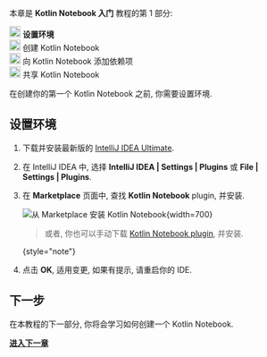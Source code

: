 [//]: # (title: 设置环境)

<tldr>
   <p>本章是 <strong>Kotlin Notebook 入门</strong> 教程的第 1 部分:</p>
   <p><img src="icon-1.svg" width="20" alt="第 1 步"/> <strong>设置环境</strong><br/>
      <img src="icon-2-todo.svg" width="20" alt="第 2 步"/> 创建 Kotlin Notebook<br/>
      <img src="icon-3-todo.svg" width="20" alt="第 3 步"/> 向 Kotlin Notebook 添加依赖项<br/>
      <img src="icon-4-todo.svg" width="20" alt="第 4 步"/> 共享 Kotlin Notebook<br/>
  </p>
</tldr>

在创建你的第一个 Kotlin Notebook 之前, 你需要设置环境.

## 设置环境

1. 下载并安装最新版的 [IntelliJ IDEA Ultimate](https://www.jetbrains.com/idea/download/index.html).
2. 在 IntelliJ IDEA 中, 选择 **IntelliJ IDEA | Settings | Plugins** 或 **File | Settings | Plugins**.
3. 在 **Marketplace** 页面中, 查找 **Kotlin Notebook** plugin, 并安装.

   ![从 Marketplace 安装 Kotlin Notebook](kotlin-notebook-plugin.png){width=700}

   > 或者, 你也可以手动下载 [Kotlin Notebook plugin](https://plugins.jetbrains.com/plugin/16340-kotlin-notebook),
   > 并安装.
   >
   {style="note"}

4. 点击 **OK**, 适用变更, 如果有提示, 请重启你的 IDE.

## 下一步

在本教程的下一部分, 你将会学习如何创建一个 Kotlin Notebook.

**[进入下一章](kotlin-notebook-create.md)**
